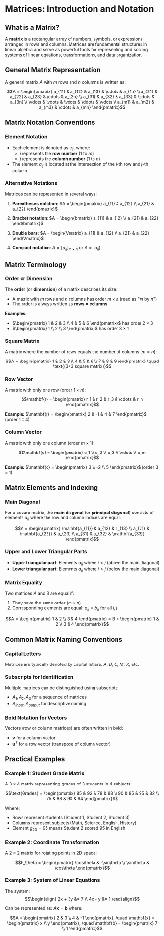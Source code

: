 # Matrices: Introduction and Notation

## What is a Matrix?

A **matrix** is a rectangular array of numbers, symbols, or expressions arranged in rows and columns. Matrices are fundamental structures in linear algebra and serve as powerful tools for representing and solving systems of linear equations, transformations, and data organization.

## General Matrix Representation

A general matrix $A$ with $m$ rows and $n$ columns is written as:

$$A = \begin{pmatrix}
a_{11} & a_{12} & a_{13} & \cdots & a_{1n} \\
a_{21} & a_{22} & a_{23} & \cdots & a_{2n} \\
a_{31} & a_{32} & a_{33} & \cdots & a_{3n} \\
\vdots & \vdots & \vdots & \ddots & \vdots \\
a_{m1} & a_{m2} & a_{m3} & \cdots & a_{mn}
\end{pmatrix}$$

## Matrix Notation Conventions

### Element Notation
- Each element is denoted as $a_{ij}$, where:
  - $i$ represents the **row number** (1 to $m$)
  - $j$ represents the **column number** (1 to $n$)
- The element $a_{ij}$ is located at the intersection of the $i$-th row and $j$-th column

### Alternative Notations
Matrices can be represented in several ways:

1. **Parentheses notation**: $A = \begin{pmatrix} a_{11} & a_{12} \\ a_{21} & a_{22} \end{pmatrix}$

2. **Bracket notation**: $A = \begin{bmatrix} a_{11} & a_{12} \\ a_{21} & a_{22} \end{bmatrix}$

3. **Double bars**: $A = \begin{Vmatrix} a_{11} & a_{12} \\ a_{21} & a_{22} \end{Vmatrix}$

4. **Compact notation**: $A = [a_{ij}]_{m \times n}$ or $A = (a_{ij})$

## Matrix Terminology

### Order or Dimension
The **order** (or **dimension**) of a matrix describes its size:
- A matrix with $m$ rows and $n$ columns has order $m \times n$ (read as "$m$ by $n$")
- The order is always written as **rows × columns**

**Examples:**
- $\begin{pmatrix} 1 & 2 & 3 \\ 4 & 5 & 6 \end{pmatrix}$ has order $2 \times 3$
- $\begin{pmatrix} 1 \\ 2 \\ 3 \end{pmatrix}$ has order $3 \times 1$

### Square Matrix
A matrix where the number of rows equals the number of columns ($m = n$):

$$A = \begin{pmatrix}
1 & 2 & 3 \\
4 & 5 & 6 \\
7 & 8 & 9
\end{pmatrix} \quad \text{(3×3 square matrix)}$$

### Row Vector
A matrix with only one row (order $1 \times n$):

$$\mathbf{r} = \begin{pmatrix} r_1 & r_2 & r_3 & \cdots & r_n \end{pmatrix}$$

**Example:** $\mathbf{r} = \begin{pmatrix} 2 & -1 & 4 & 7 \end{pmatrix}$ (order $1 \times 4$)

### Column Vector
A matrix with only one column (order $m \times 1$):

$$\mathbf{c} = \begin{pmatrix} c_1 \\ c_2 \\ c_3 \\ \vdots \\ c_m \end{pmatrix}$$

**Example:** $\mathbf{c} = \begin{pmatrix} 3 \\ -2 \\ 5 \end{pmatrix}$ (order $3 \times 1$)

## Matrix Elements and Indexing

### Main Diagonal
For a square matrix, the **main diagonal** (or **principal diagonal**) consists of elements $a_{ii}$ where the row and column indices are equal:

$$A = \begin{pmatrix}
\mathbf{a_{11}} & a_{12} & a_{13} \\
a_{21} & \mathbf{a_{22}} & a_{23} \\
a_{31} & a_{32} & \mathbf{a_{33}}
\end{pmatrix}$$

### Upper and Lower Triangular Parts
- **Upper triangular part**: Elements $a_{ij}$ where $i < j$ (above the main diagonal)
- **Lower triangular part**: Elements $a_{ij}$ where $i > j$ (below the main diagonal)

### Matrix Equality
Two matrices $A$ and $B$ are equal if:
1. They have the same order ($m \times n$)
2. Corresponding elements are equal: $a_{ij} = b_{ij}$ for all $i, j$

$$A = \begin{pmatrix} 1 & 2 \\ 3 & 4 \end{pmatrix} = B = \begin{pmatrix} 1 & 2 \\ 3 & 4 \end{pmatrix}$$

## Common Matrix Naming Conventions

### Capital Letters
Matrices are typically denoted by capital letters: $A$, $B$, $C$, $M$, $X$, etc.

### Subscripts for Identification
Multiple matrices can be distinguished using subscripts:
- $A_1, A_2, A_3$ for a sequence of matrices
- $A_{input}, A_{output}$ for descriptive naming

### Bold Notation for Vectors
Vectors (row or column matrices) are often written in bold:
- $\mathbf{v}$ for a column vector
- $\mathbf{u}^T$ for a row vector (transpose of column vector)

## Practical Examples

### Example 1: Student Grade Matrix
A $3 \times 4$ matrix representing grades of 3 students in 4 subjects:

$$\text{Grades} = \begin{pmatrix}
85 & 92 & 78 & 88 \\
90 & 85 & 95 & 82 \\
75 & 88 & 90 & 94
\end{pmatrix}$$

Where:
- Rows represent students (Student 1, Student 2, Student 3)
- Columns represent subjects (Math, Science, English, History)
- Element $g_{23} = 95$ means Student 2 scored 95 in English

### Example 2: Coordinate Transformation
A $2 \times 2$ matrix for rotating points in 2D space:

$$R_\theta = \begin{pmatrix}
\cos\theta & -\sin\theta \\
\sin\theta & \cos\theta
\end{pmatrix}$$

### Example 3: System of Linear Equations
The system:
$$\begin{align}
2x + 3y &= 7 \\
4x - y &= 1
\end{align}$$

Can be represented as: $A\mathbf{x} = \mathbf{b}$ where:

$$A = \begin{pmatrix} 2 & 3 \\ 4 & -1 \end{pmatrix}, \quad \mathbf{x} = \begin{pmatrix} x \\ y \end{pmatrix}, \quad \mathbf{b} = \begin{pmatrix} 7 \\ 1 \end{pmatrix}$$

